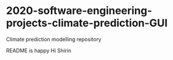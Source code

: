 # 2020-software-engineering-projects-climate-prediction-GUI
Climate prediction modelling repository

README is happy
Hi Shirin
